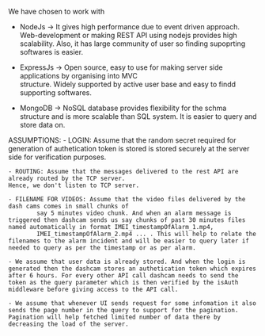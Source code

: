 We have chosen to work with

- NodeJs -> It gives high performance due to event driven approach. Web-development or making REST API 
            using nodejs provides high scalability. Also, it has large community of user so finding supoprting softwares is easier.

- ExpressJs -> Open source, easy to use for making server side applications by organising into MVC  
            structure. Widely supported by active user base and easy to findd supporting softwares.
            
- MongoDB -> NoSQL database provides flexibility for the schma structure and is more scalable than SQL 
             system. It is easier to query and store data on.

ASSUMPTIONS:
    - LOGIN: Assume that the random secret required for generation of authetication token is stored
             is stored securely at the server side for verification purposes.
    
    - ROUTING: Assume that the messages delivered to the rest API are already routed by the TCP server.
    Hence, we don't listen to TCP server.

    - FILENAME FOR VIDEOS: Assume that the video files delivered by the dash cams comes in small chunks of
            say 5 minutes video chunk. And when an alarm message is triggered then dashcam sends us say chunks of past 30 minutes files named automatically in format IMEI_timestampOfAlarm_1.mp4, 
            IMEI_timestampOfAlarm_2.mp4 ... . This will help to relate the filenames to the alarm incident and will be easier to query later if needed to query as per the timestamp or as per alarm.

    - We assume that user data is already stored. And when the login is generated then the dashcam stores an authetication token which expires after 6 hours. For every other API call dashcam needs to send the token as the query parameter which is then verified by the isAuth middleware before giving access to the API call. 

    - We assume that whenever UI sends request for some infomation it also sends the page number in the query to support for the pagination. Pagination will help fetched limited number of data there by decreasing the load of the server.
